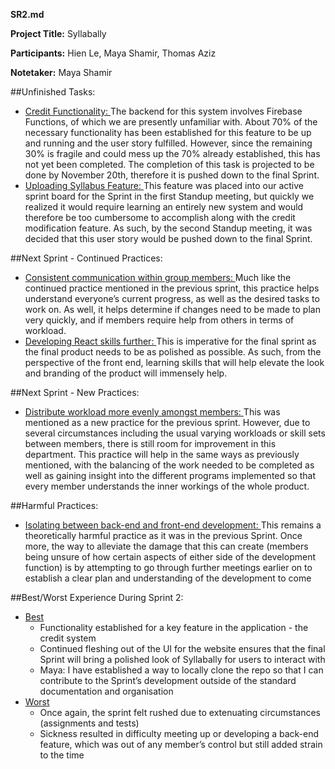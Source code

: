 **SR2.md** <br>

**Project Title:** Syllabally <br>

**Participants:** Hien Le, Maya Shamir, Thomas Aziz <br>

**Notetaker:** Maya Shamir <br>

##Unfinished Tasks:
- <ins> Credit Functionality: </ins> The backend for this system involves Firebase Functions, of which we are presently unfamiliar with. About 70% of the necessary functionality has been established for this feature to be up and running and the user story fulfilled. However, since the remaining 30% is fragile and could mess up the 70% already established, this has not yet been completed. The completion of this task is projected to be done by November 20th, therefore it is pushed down to the final Sprint. <br>
- <ins> Uploading Syllabus Feature: </ins> This feature was placed into our active sprint board for the Sprint in the first Standup meeting, but quickly we realized it would require learning an entirely new system and would therefore be too cumbersome to accomplish along with the credit modification feature. As such, by the second Standup meeting, it was decided that this user story would be pushed down to the final Sprint. <br>

##Next Sprint - Continued Practices:
- <ins> Consistent communication within group members: </ins> Much like the continued practice mentioned in the previous sprint, this practice helps understand everyone’s current progress, as well as the desired tasks to work on. As well, it helps determine if changes need to be made to plan very quickly, and if members require help from others in terms of workload. <br>
- <ins> Developing React skills further: </ins> This is imperative for the final sprint as the final product needs to be as polished as possible. As such, from the perspective of the front end, learning skills that will help elevate the look and branding of the product will immensely help. <br>

##Next Sprint - New Practices:
- <ins> Distribute workload more evenly amongst members: </ins> This was mentioned as a new practice for the previous sprint. However, due to several circumstances including the usual varying workloads or skill sets between members, there is still room for improvement in this department. This practice will help in the same ways as previously mentioned, with the balancing of the work needed to be completed as well as gaining insight into the different programs implemented so that every member understands the inner workings of the whole product. <br>

##Harmful Practices:
- <ins> Isolating between back-end and front-end development: </ins> This remains a theoretically harmful practice as it was in the previous Sprint. Once more, the way to alleviate the damage that this can create (members being unsure of how certain aspects of either side of the development function) is by attempting to go through further meetings earlier on to establish a clear plan and understanding of the development to come <br>

##Best/Worst Experience During Sprint 2:
- <ins> Best </ins> 
  - Functionality established for a key feature in the application - the credit system <br>
  - Continued fleshing out of the UI for the website ensures that the final Sprint will bring a polished look of Syllabally for users to interact with <br>
  - Maya: I have established a way to locally clone the repo so that I can contribute to the Sprint’s development outside of the standard documentation and organisation <br>
- <ins> Worst </ins>
  - Once again, the sprint felt rushed due to extenuating circumstances (assignments and tests) <br>
  - Sickness resulted in difficulty meeting up or developing a back-end feature, which was out of any member’s control but still added strain to the time <br>

